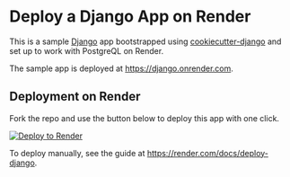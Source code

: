 # Deploy a Django App on Render

This is a sample [Django](https://www.djangoproject.com/) app bootstrapped using [cookiecutter-django](https://github.com/pydanny/cookiecutter-django) and set up to work with PostgreQL on Render.

The sample app is deployed at https://django.onrender.com.

## Deployment on Render

Fork the repo and use the button below to deploy this app with one click.

[![Deploy to Render](https://render.com/images/deploy-to-render-button.svg)](https://render.com/deploy)

To deploy manually, see the guide at https://render.com/docs/deploy-django.
